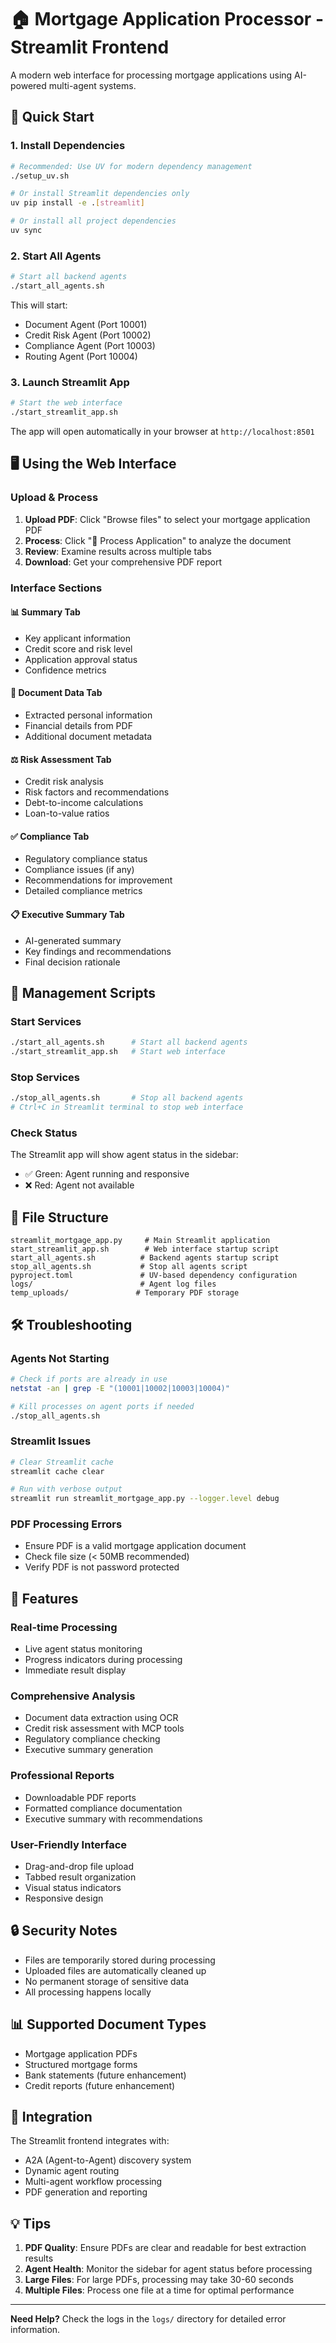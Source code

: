 # 🏠 Mortgage Application Processor - Streamlit Frontend

A modern web interface for processing mortgage applications using AI-powered multi-agent systems.

## 🚀 Quick Start

### 1. Install Dependencies

```bash
# Recommended: Use UV for modern dependency management
./setup_uv.sh

# Or install Streamlit dependencies only
uv pip install -e .[streamlit]

# Or install all project dependencies  
uv sync
```

### 2. Start All Agents

```bash
# Start all backend agents
./start_all_agents.sh
```

This will start:
- Document Agent (Port 10001)
- Credit Risk Agent (Port 10002) 
- Compliance Agent (Port 10003)
- Routing Agent (Port 10004)

### 3. Launch Streamlit App

```bash
# Start the web interface
./start_streamlit_app.sh
```

The app will open automatically in your browser at `http://localhost:8501`

## 🖥️ Using the Web Interface

### Upload & Process
1. **Upload PDF**: Click "Browse files" to select your mortgage application PDF
2. **Process**: Click "🚀 Process Application" to analyze the document
3. **Review**: Examine results across multiple tabs
4. **Download**: Get your comprehensive PDF report

### Interface Sections

#### 📊 Summary Tab
- Key applicant information
- Credit score and risk level
- Application approval status
- Confidence metrics

#### 📄 Document Data Tab
- Extracted personal information
- Financial details from PDF
- Additional document metadata

#### ⚖️ Risk Assessment Tab
- Credit risk analysis
- Risk factors and recommendations
- Debt-to-income calculations
- Loan-to-value ratios

#### ✅ Compliance Tab
- Regulatory compliance status
- Compliance issues (if any)
- Recommendations for improvement
- Detailed compliance metrics

#### 📋 Executive Summary Tab
- AI-generated summary
- Key findings and recommendations
- Final decision rationale

## 🔧 Management Scripts

### Start Services
```bash
./start_all_agents.sh      # Start all backend agents
./start_streamlit_app.sh   # Start web interface
```

### Stop Services
```bash
./stop_all_agents.sh       # Stop all backend agents
# Ctrl+C in Streamlit terminal to stop web interface
```

### Check Status
The Streamlit app will show agent status in the sidebar:
- ✅ Green: Agent running and responsive
- ❌ Red: Agent not available

## 📁 File Structure

```
streamlit_mortgage_app.py     # Main Streamlit application
start_streamlit_app.sh        # Web interface startup script
start_all_agents.sh          # Backend agents startup script
stop_all_agents.sh           # Stop all agents script
pyproject.toml               # UV-based dependency configuration
logs/                        # Agent log files
temp_uploads/               # Temporary PDF storage
```

## 🛠️ Troubleshooting

### Agents Not Starting
```bash
# Check if ports are already in use
netstat -an | grep -E "(10001|10002|10003|10004)"

# Kill processes on agent ports if needed
./stop_all_agents.sh
```

### Streamlit Issues
```bash
# Clear Streamlit cache
streamlit cache clear

# Run with verbose output
streamlit run streamlit_mortgage_app.py --logger.level debug
```

### PDF Processing Errors
- Ensure PDF is a valid mortgage application document
- Check file size (< 50MB recommended)
- Verify PDF is not password protected

## 🎨 Features

### Real-time Processing
- Live agent status monitoring
- Progress indicators during processing
- Immediate result display

### Comprehensive Analysis
- Document data extraction using OCR
- Credit risk assessment with MCP tools
- Regulatory compliance checking
- Executive summary generation

### Professional Reports
- Downloadable PDF reports
- Formatted compliance documentation
- Executive summary with recommendations

### User-Friendly Interface
- Drag-and-drop file upload
- Tabbed result organization
- Visual status indicators
- Responsive design

## 🔒 Security Notes

- Files are temporarily stored during processing
- Uploaded files are automatically cleaned up
- No permanent storage of sensitive data
- All processing happens locally

## 📊 Supported Document Types

- Mortgage application PDFs
- Structured mortgage forms
- Bank statements (future enhancement)
- Credit reports (future enhancement)

## 🤝 Integration

The Streamlit frontend integrates with:
- A2A (Agent-to-Agent) discovery system
- Dynamic agent routing
- Multi-agent workflow processing
- PDF generation and reporting

## 💡 Tips

1. **PDF Quality**: Ensure PDFs are clear and readable for best extraction results
2. **Agent Health**: Monitor the sidebar for agent status before processing
3. **Large Files**: For large PDFs, processing may take 30-60 seconds
4. **Multiple Files**: Process one file at a time for optimal performance

---

**Need Help?** Check the logs in the `logs/` directory for detailed error information.

